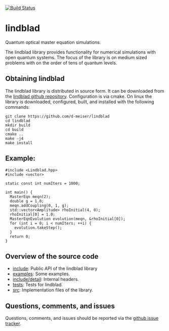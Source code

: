 [![Build Status](https://travis-ci.org/d-meiser/lindblad.png?branch=master)](https://travis-ci.org/d-meiser/lindblad)

lindblad
========

Quantum optical master equation simulations.

The lindblad library provides functionality for numerical simulations
with open quantum systems.  The focus of the library is on medium sized
problems with on the order of tens of quantum levels.


## Obtaining lindblad

The lindblad library is distributed in source form.  It can be
downloaded from the 
[lindblad github repository](https://github.com/d-meiser/lindblad).
Configuration is via cmake.  On linux the library is downloaded,
configured, built, and installed with the following commands:

```
git clone https://github.com/d-meiser/lindblad
cd lindblad
mkdir build
cd build
cmake ..
make -j4
make install
```

## Example:

```
#include <Lindblad.hpp>
#include <vector>

static const int numIters = 1000;

int main() {
  MasterEqn meqn(2);
  double g = 1.0;
  meqn.addCoupling(0, 1, g);
  std::vector<Amplitude> rhoInitial(4, 0);
  rhoInitial[0] = 1.0;
  MasterEqnEvolution evolution(meqn, &rhoInitial[0]);
  for (int i = 0; i < numIters; ++i) {
    evolution.takeStep();
  }
  return 0;
}
```

## Overview of the source code

- [include](include): Public API of the lindblad library
- [examples](examples): Some examples.
- [include/detail](include/detail): Internal headers.
- [tests](tests): Tests for lindblad.
- [src](src): Implementation files of the library.


## Questions, comments, and issues

Questions, comments, and issues should be reported via the [github issue
tracker](https://github.com/d-meiser/lindblad/issues).


